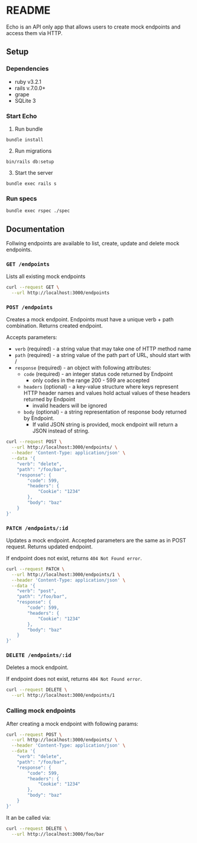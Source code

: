 # README

Echo is an API only app that allows users to create mock endpoints and access them via HTTP.

## Setup

### Dependencies
* ruby v3.2.1
* rails v.7.0.0+
* grape
* SQLite 3

### Start Echo
1. Run bundle
```
bundle install
```
2. Run migrations
```
bin/rails db:setup
```
3. Start the server
```
bundle exec rails s
```

### Run specs
```
bundle exec rspec ./spec
```

## Documentation
Follwing endpoints are available to list, create, update and delete mock endpoints.
### `GET /endpoints`
Lists all existing mock endpoints
```bash
curl --request GET \
  --url http://localhost:3000/endpoints
```
### `POST /endpoints` 
Creates a mock endpoint. Endpoints must have a unique verb + path combination. Returns created endpoint.

Accepts parameters:
* `verb` (required) - a string value that may take one of HTTP method name
* `path` (required) - a string value of the path part of URL, should start with /
* `response` (required) - an object with following attributes:
  * `code` (required) - an integer status code returned by Endpoint
    * only codes in the range 200 - 599 are accepted
  * `headers` (optional) - a key-value structure where keys represent HTTP header
  names and values hold actual values of these headers returned by Endpoint
    * invalid headers will be ignored
  * `body` (optional) - a string representation of response body returned by
  Endpoint.
    * If valid JSON string is provided, mock endpoint will return a JSON instead of string.
```bash
curl --request POST \
  --url http://localhost:3000/endpoints/ \
  --header 'Content-Type: application/json' \
  --data '{
	"verb": "delete",
	"path": "/foo/bar",
	"response": {
		"code": 599,
		"headers": {
			"Cookie": "1234"
		},
		"body": "baz"
	}
}'
```

### `PATCH /endpoints/:id`
Updates a mock endpoint. Accepted parameters are the same as in POST request. Returns updated endpoint.

If endpoint does not exist, returns `404 Not Found error`.

```bash
curl --request PATCH \
  --url http://localhost:3000/endpoints/1 \
  --header 'Content-Type: application/json' \
  --data '{
	"verb": "post",
	"path": "/foo/bar",
	"response": {
		"code": 599,
		"headers": {
			"Cookie": "1234"
		},
		"body": "baz"
	}
}'
```
### `DELETE /endpoints/:id`
Deletes a mock endpoint.

If endpoint does not exist, returns `404 Not Found error`.

```bash 
curl --request DELETE \
  --url http://localhost:3000/endpoints/1
```

### Calling mock endpoints
After creating a mock endpoint with following params:
```bash
curl --request POST \
  --url http://localhost:3000/endpoints/ \
  --header 'Content-Type: application/json' \
  --data '{
	"verb": "delete",
	"path": "/foo/bar",
	"response": {
		"code": 599,
		"headers": {
			"Cookie": "1234"
		},
		"body": "baz"
	}
}'
```

It an be called via:
```bash
curl --request DELETE \
  --url http://localhost:3000/foo/bar
```
